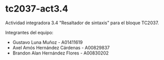 # tc2037-act3.4
Actividad integradora 3.4 "Resaltador de sintaxis" para el bloque TC2037.

Integrantes del equipo:
* Gustavo Luna Muñoz - A01411619
* Axel Amós Hernández Cárdenas - A00829837
* Brandon Alan Hernández Flores - A00830202
